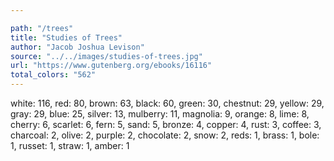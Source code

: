 ```yaml
---

path: "/trees"
title: "Studies of Trees"
author: "Jacob Joshua Levison"
source: "../../images/studies-of-trees.jpg"
url: "https://www.gutenberg.org/ebooks/16116"
total_colors: "562"
---
```

white: 116, red: 80, brown: 63, black: 60, green: 30, chestnut: 29, yellow: 29, gray: 29, blue: 25, silver: 13, mulberry: 11, magnolia: 9, orange: 8, lime: 8, cherry: 6, scarlet: 6, fern: 5, sand: 5, bronze: 4, copper: 4, rust: 3, coffee: 3, charcoal: 2, olive: 2, purple: 2, chocolate: 2, snow: 2, reds: 1, brass: 1, bole: 1, russet: 1, straw: 1, amber: 1
